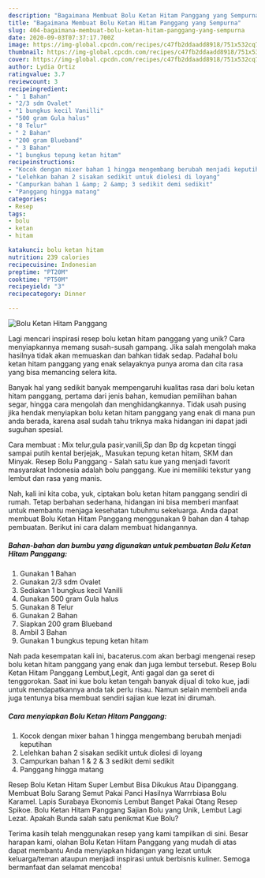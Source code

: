 ```yaml
---
description: "Bagaimana Membuat Bolu Ketan Hitam Panggang yang Sempurna"
title: "Bagaimana Membuat Bolu Ketan Hitam Panggang yang Sempurna"
slug: 404-bagaimana-membuat-bolu-ketan-hitam-panggang-yang-sempurna
date: 2020-09-03T07:37:17.700Z
image: https://img-global.cpcdn.com/recipes/c47fb2ddaadd8918/751x532cq70/bolu-ketan-hitam-panggang-foto-resep-utama.jpg
thumbnail: https://img-global.cpcdn.com/recipes/c47fb2ddaadd8918/751x532cq70/bolu-ketan-hitam-panggang-foto-resep-utama.jpg
cover: https://img-global.cpcdn.com/recipes/c47fb2ddaadd8918/751x532cq70/bolu-ketan-hitam-panggang-foto-resep-utama.jpg
author: Lydia Ortiz
ratingvalue: 3.7
reviewcount: 3
recipeingredient:
- " 1 Bahan"
- "2/3 sdm Ovalet"
- "1 bungkus kecil Vanilli"
- "500 gram Gula halus"
- "8 Telur"
- " 2 Bahan"
- "200 gram Blueband"
- " 3 Bahan"
- "1 bungkus tepung ketan hitam"
recipeinstructions:
- "Kocok dengan mixer bahan 1 hingga mengembang berubah menjadi keputihan"
- "Lelehkan bahan 2 sisakan sedikit untuk diolesi di loyang"
- "Campurkan bahan 1 &amp; 2 &amp; 3 sedikit demi sedikit"
- "Panggang hingga matang"
categories:
- Resep
tags:
- bolu
- ketan
- hitam

katakunci: bolu ketan hitam 
nutrition: 239 calories
recipecuisine: Indonesian
preptime: "PT20M"
cooktime: "PT50M"
recipeyield: "3"
recipecategory: Dinner

---
```



![Bolu Ketan Hitam Panggang](https://img-global.cpcdn.com/recipes/c47fb2ddaadd8918/751x532cq70/bolu-ketan-hitam-panggang-foto-resep-utama.jpg)

Lagi mencari inspirasi resep bolu ketan hitam panggang yang unik? Cara menyiapkannya memang susah-susah gampang. Jika salah mengolah maka hasilnya tidak akan memuaskan dan bahkan tidak sedap. Padahal bolu ketan hitam panggang yang enak selayaknya punya aroma dan cita rasa yang bisa memancing selera kita.

Banyak hal yang sedikit banyak mempengaruhi kualitas rasa dari bolu ketan hitam panggang, pertama dari jenis bahan, kemudian pemilihan bahan segar, hingga cara mengolah dan menghidangkannya. Tidak usah pusing jika hendak menyiapkan bolu ketan hitam panggang yang enak di mana pun anda berada, karena asal sudah tahu triknya maka hidangan ini dapat jadi suguhan spesial.

Cara membuat : Mix telur,gula pasir,vanili,Sp dan Bp dg kcpetan tinggi sampai putih kental berjejak,, Masukan tepung ketan hitam, SKM dan Minyak. Resep Bolu Panggang - Salah satu kue yang menjadi favorit masyarakat Indonesia adalah bolu panggang. Kue ini memiliki tekstur yang lembut dan rasa yang manis.


Nah, kali ini kita coba, yuk, ciptakan bolu ketan hitam panggang sendiri di rumah. Tetap berbahan sederhana, hidangan ini bisa memberi manfaat untuk membantu menjaga kesehatan tubuhmu sekeluarga. Anda dapat membuat Bolu Ketan Hitam Panggang menggunakan 9 bahan dan 4 tahap pembuatan. Berikut ini cara dalam membuat hidangannya.

<!--inarticleads1-->

##### Bahan-bahan dan bumbu yang digunakan untuk pembuatan Bolu Ketan Hitam Panggang:

1. Gunakan  1 Bahan
1. Gunakan 2/3 sdm Ovalet
1. Sediakan 1 bungkus kecil Vanilli
1. Gunakan 500 gram Gula halus
1. Gunakan 8 Telur
1. Gunakan  2 Bahan
1. Siapkan 200 gram Blueband
1. Ambil  3 Bahan
1. Gunakan 1 bungkus tepung ketan hitam


Nah pada kesempatan kali ini, bacaterus.com akan berbagi mengenai resep bolu ketan hitam panggang yang enak dan juga lembut tersebut. Resep Bolu Ketan Hitam Panggang Lembut,Legit, Anti gagal dan ga seret di tenggorokan. Saat ini kue bolu ketan tengah banyak dijual di toko kue, jadi untuk mendapatkannya anda tak perlu risau. Namun selain membeli anda juga tentunya bisa membuat sendiri sajian kue lezat ini dirumah. 

<!--inarticleads2-->

##### Cara menyiapkan Bolu Ketan Hitam Panggang:

1. Kocok dengan mixer bahan 1 hingga mengembang berubah menjadi keputihan
1. Lelehkan bahan 2 sisakan sedikit untuk diolesi di loyang
1. Campurkan bahan 1 &amp; 2 &amp; 3 sedikit demi sedikit
1. Panggang hingga matang


Resep Bolu Ketan Hitam Super Lembut Bisa Dikukus Atau Dipanggang. Membuat Bolu Sarang Semut Pakai Panci Hasilnya Warrrbiasa Bolu Karamel. Lapis Surabaya Ekonomis Lembut Banget Pakai Otang Resep Spikoe. Bolu Ketan Hitam Panggang Sajian Bolu yang Unik, Lembut Lagi Lezat. Apakah Bunda salah satu penikmat Kue Bolu? 

Terima kasih telah menggunakan resep yang kami tampilkan di sini. Besar harapan kami, olahan Bolu Ketan Hitam Panggang yang mudah di atas dapat membantu Anda menyiapkan hidangan yang lezat untuk keluarga/teman ataupun menjadi inspirasi untuk berbisnis kuliner. Semoga bermanfaat dan selamat mencoba!
